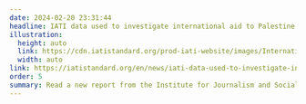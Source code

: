 ```yaml
---
date: 2024-02-20 23:31:44
headline: IATI data used to investigate international aid to Palestine
illustration:
  height: auto
  link: https://cdn.iatistandard.org/prod-iati-website/images/International_Aid_for_Palestine.width-260.format-webp.webp
  width: auto
link: https://iatistandard.org/en/news/iati-data-used-to-investigate-international-aid-to-palestine/
order: 5
summary: Read a new report from the Institute for Journalism and Social Change.
---
```


